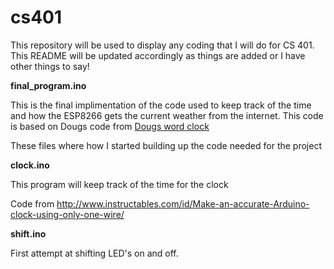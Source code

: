 # cs401

This repository will be used to display any coding that I will do for CS 401. This README will be updated accordingly as things are added or I have other things to say!

<b>final_program.ino</b>

This is the final implimentation of the code used to keep track of the time and how the ESP8266 gets the current weather from the internet. This code is based on Dougs code from <a href="http://www.dougswordclocks.com/">Dougs word clock</a> 


These files where how I started building up the code needed for the project

<b>clock.ino</b>

This program will keep track of the time for the clock

Code from http://www.instructables.com/id/Make-an-accurate-Arduino-clock-using-only-one-wire/

<b>shift.ino</b>

First attempt at shifting LED's on and off.
